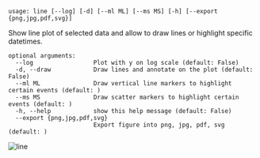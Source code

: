 ```
usage: line [--log] [-d] [--ml ML] [--ms MS] [-h] [--export {png,jpg,pdf,svg}]
```

Show line plot of selected data and allow to draw lines or highlight specific datetimes.

```
optional arguments:
  --log                 Plot with y on log scale (default: False)
  -d, --draw            Draw lines and annotate on the plot (default: False)
  --ml ML               Draw vertical line markers to highlight certain events (default: )
  --ms MS               Draw scatter markers to highlight certain events (default: )
  -h, --help            show this help message (default: False)
  --export {png,jpg,pdf,svg}
                        Export figure into png, jpg, pdf, svg (default: )
```

![line](https://user-images.githubusercontent.com/46355364/154307397-9c2e9325-bce6-494d-994f-a6d7db798798.png)
